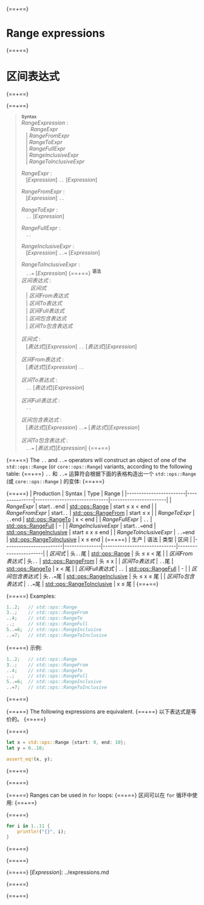 {==+==}
# Range expressions
{==+==}
# 区间表达式
{==+==}


{==+==}
> **<sup>Syntax</sup>**\
> _RangeExpression_ :\
> &nbsp;&nbsp; &nbsp;&nbsp; _RangeExpr_\
> &nbsp;&nbsp; | _RangeFromExpr_\
> &nbsp;&nbsp; | _RangeToExpr_\
> &nbsp;&nbsp; | _RangeFullExpr_\
> &nbsp;&nbsp; | _RangeInclusiveExpr_\
> &nbsp;&nbsp; | _RangeToInclusiveExpr_
>
> _RangeExpr_ :\
> &nbsp;&nbsp; [_Expression_] `..` [_Expression_]
>
> _RangeFromExpr_ :\
> &nbsp;&nbsp; [_Expression_] `..`
>
> _RangeToExpr_ :\
> &nbsp;&nbsp; `..` [_Expression_]
>
> _RangeFullExpr_ :\
> &nbsp;&nbsp; `..`
>
> _RangeInclusiveExpr_ :\
> &nbsp;&nbsp; [_Expression_] `..=` [_Expression_]
>
> _RangeToInclusiveExpr_ :\
> &nbsp;&nbsp; `..=` [_Expression_]
{==+==}
> **<sup>语法</sup>**\
> _区间表达式_ :\
> &nbsp;&nbsp; &nbsp;&nbsp; _区间式_\
> &nbsp;&nbsp; | _区间From表达式_\
> &nbsp;&nbsp; | _区间To表达式_\
> &nbsp;&nbsp; | _区间Full表达式_\
> &nbsp;&nbsp; | _区间包含表达式_\
> &nbsp;&nbsp; | _区间To包含表达式_
>
> _区间式_ :\
> &nbsp;&nbsp; [_表达式_][_Expression_] `..` [_表达式_][_Expression_]
>
> _区间From表达式_ :\
> &nbsp;&nbsp; [_表达式_][_Expression_] `..`
>
> _区间To表达式_ :\
> &nbsp;&nbsp; `..` [_表达式_][_Expression_]
>
> _区间Full表达式_ :\
> &nbsp;&nbsp; `..`
>
> _区间包含表达式_ :\
> &nbsp;&nbsp; [_表达式_][_Expression_] `..=` [_表达式_][_Expression_]
>
> _区间To包含表达式_ :\
> &nbsp;&nbsp; `..=` [_表达式_][_Expression_]
{==+==}


{==+==}
The `..` and `..=` operators will construct an object of one of the `std::ops::Range` (or `core::ops::Range`) variants, according to the following table:
{==+==}
`..` 和 `..=` 运算符会根据下面的表格构造出一个 `std::ops::Range` (或 `core::ops::Range` ) 的变体:
{==+==}


{==+==}
| Production             | Syntax        | Type                         | Range                 |
|------------------------|---------------|------------------------------|-----------------------|
| _RangeExpr_            | start`..`end  | [std::ops::Range]            | start &le; x &lt; end |
| _RangeFromExpr_        | start`..`     | [std::ops::RangeFrom]        | start &le; x          |
| _RangeToExpr_          | `..`end       | [std::ops::RangeTo]          |            x &lt; end |
| _RangeFullExpr_        | `..`          | [std::ops::RangeFull]        |            -          |
| _RangeInclusiveExpr_   | start`..=`end | [std::ops::RangeInclusive]   | start &le; x &le; end |
| _RangeToInclusiveExpr_ | `..=`end      | [std::ops::RangeToInclusive] |            x &le; end |
{==+==}
| 生产                | 语法           | 类型                      | 区间                  |
|------------------------|---------------|------------------------------|-----------------------|
| _区间式_            | 头`..`尾  | [std::ops::Range]            | 头 ≤ x < 尾      |
| _区间From表达式_        | 头`..`     | [std::ops::RangeFrom]        | 头 ≤ x            |
| _区间To表达式_          | `..`尾       | [std::ops::RangeTo]          |            x < 尾   |
| _区间Full表达式_        | `..`          | [std::ops::RangeFull]        |            -         |
| _区间包含表达式_   | 头`..=`尾 | [std::ops::RangeInclusive]   | 头 ≤ x ≤ 尾      |
| _区间To包含表达式_ | `..=`尾      | [std::ops::RangeToInclusive] |            x ≤ 尾   |
{==+==}


{==+==}
Examples:

```rust
1..2;   // std::ops::Range
3..;    // std::ops::RangeFrom
..4;    // std::ops::RangeTo
..;     // std::ops::RangeFull
5..=6;  // std::ops::RangeInclusive
..=7;   // std::ops::RangeToInclusive
```
{==+==}
示例:

```rust
1..2;   // std::ops::Range
3..;    // std::ops::RangeFrom
..4;    // std::ops::RangeTo
..;     // std::ops::RangeFull
5..=6;  // std::ops::RangeInclusive
..=7;   // std::ops::RangeToInclusive
```
{==+==}


{==+==}
The following expressions are equivalent.
{==+==}
以下表达式是等价的。
{==+==}


{==+==}
```rust
let x = std::ops::Range {start: 0, end: 10};
let y = 0..10;

assert_eq!(x, y);
```
{==+==}

{==+==}


{==+==}
Ranges can be used in `for` loops:
{==+==}
区间可以在 `for` 循环中使用:
{==+==}


{==+==}
```rust
for i in 1..11 {
    println!("{}", i);
}
```
{==+==}

{==+==}


{==+==}
[_Expression_]: ../expressions.md

[std::ops::Range]: https://doc.rust-lang.org/std/ops/struct.Range.html
[std::ops::RangeFrom]: https://doc.rust-lang.org/std/ops/struct.RangeFrom.html
[std::ops::RangeTo]: https://doc.rust-lang.org/std/ops/struct.RangeTo.html
[std::ops::RangeFull]: https://doc.rust-lang.org/std/ops/struct.RangeFull.html
[std::ops::RangeInclusive]: https://doc.rust-lang.org/std/ops/struct.RangeInclusive.html
[std::ops::RangeToInclusive]: https://doc.rust-lang.org/std/ops/struct.RangeToInclusive.html
{==+==}

{==+==}